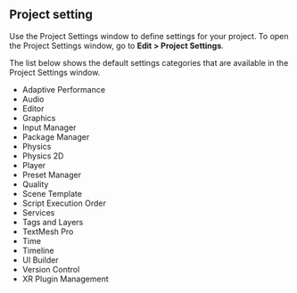 ## Project setting

Use the Project Settings window to define settings for your project. To open the Project Settings window, go to
**Edit > Project Settings**.

The list below shows the default settings categories that are available in the Project Settings window.

- Adaptive Performance
- Audio
- Editor
- Graphics
- Input Manager
- Package Manager
- Physics
- Physics 2D
- Player
- Preset Manager
- Quality
- Scene Template
- Script Execution Order
- Services
- Tags and Layers
- TextMesh Pro
- Time
- Timeline
- UI Builder
- Version Control
- XR Plugin Management

